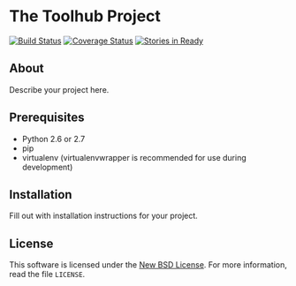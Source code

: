 # The Toolhub Project #

[![Build Status](https://travis-ci.org/destos/toolhub.png?branch=master)](https://travis-ci.org/destos/toolhub)
[![Coverage Status](https://coveralls.io/repos/destos/toolhub/badge.png)](https://coveralls.io/r/destos/toolhub)
[![Stories in Ready](https://badge.waffle.io/destos/toolhub.png?label=ready&title=Ready)](https://waffle.io/destos/toolhub)

## About ##

Describe your project here.

## Prerequisites ##

- Python 2.6 or 2.7
- pip
- virtualenv (virtualenvwrapper is recommended for use during development)

## Installation ##

Fill out with installation instructions for your project.


License
-------
This software is licensed under the [New BSD License][BSD]. For more
information, read the file ``LICENSE``.

[BSD]: http://opensource.org/licenses/BSD-3-Clause

